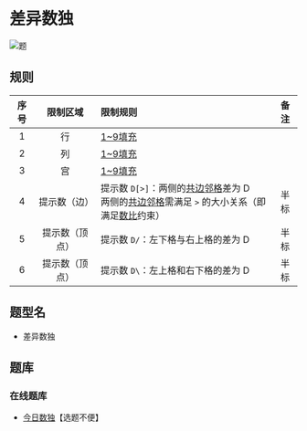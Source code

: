 # 差异数独

![题](https://cn.sudoku.today/pic/03/difference/60608_61511.png)

## 规则

| 序号  |  限制区域   | 限制规则                                                           | 备注  |
|:---:|:-------:|:---------------------------------------------------------------|:---:|
|  1  |    行    | [1~9填充]                                                        |     |
|  2  |    列    | [1~9填充]                                                        |     |
|  3  |    宫    | [1~9填充]                                                        |     |
|  4  | 提示数（边）  | 提示数 `D[>]`：两侧的[共边邻格]差为 D<br/>两侧的[共边邻格]需满足 `>` 的大小关系（即满足[数比]约束） | 半标  |
|  5  | 提示数（顶点） | 提示数 `D/`：左下格与右上格的差为 D                                          | 半标  |
|  6  | 提示数（顶点） | 提示数 `D\`：左上格和右下格的差为 D                                          | 半标  |

## 题型名

- 差异数独

## 题库

### 在线题库

- [今日数独]【选题不便】

[1~9填充]: ../../../rules.md#1to9填充

[共边邻格]: ../../../rules.md#共边邻格

[数比]: ../../../rules.md#数比

[今日数独]: https://cn.sudoku.today/g-differences-sudoku/
